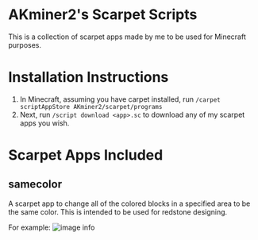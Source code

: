 # AKminer2's Scarpet Scripts
This is a collection of scarpet apps made by me to be used for Minecraft purposes.

# Installation Instructions
1. In Minecraft, assuming you have carpet installed, run
```/carpet scriptAppStore AKminer2/scarpet/programs```
2. Next, run
```/script download <app>.sc```
to download any of my scarpet apps you wish.

# Scarpet Apps Included
## samecolor
A scarpet app to change all of the colored blocks in a specified area to be the same color. This is intended to be used for redstone designing.

For example:
![image info](./images/samecolor_before.png "Kreb's input system before samecolor")